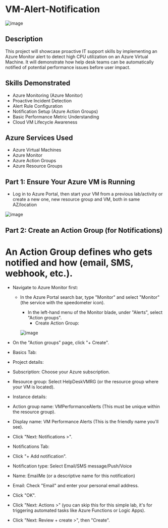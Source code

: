 # VM-Alert-Notification

![image](https://github.com/user-attachments/assets/fd1492f6-b281-4c89-ab10-076fda79236c)

<h2>Description</h2> 

This project will showcase proactive IT support skills by implementing an Azure Monitor alert to detect high CPU utilization on an Azure Virtual Machine. It will demonstrate how help desk teams can be automatically notified of potential performance issues before user impact.

<h2>Skills Demonstrated</h2>

- Azure Monitoring (Azure Monitor)
- Proactive Incident Detection
- Alert Rule Configuration
- Notification Setup (Azure Action Groups)
- Basic Performance Metric Understanding
- Cloud VM Lifecycle Awareness

<h2>Azure Services Used</h2>

- Azure Virtual Machines 
- Azure Monitor
- Azure Action Groups 
- Azure Resource Groups


<h2>Part 1: Ensure Your Azure VM is Running</h2>

- Log in to Azure Portal, then start your VM from a previous lab/activity or create a new one, new resource group and VM, both in same AZ/location

![image](https://github.com/user-attachments/assets/b8f26813-f15c-4521-8eb2-3db2c093301b)


<h2>Part 2: Create an Action Group (for Notifications)</h2>

<h1>An Action Group defines who gets notified and how (email, SMS, webhook, etc.).</h1>

- Navigate to Azure Monitor first:

    - In the Azure Portal search bar, type "Monitor" and select "Monitor" (the service with the speedometer icon).
      - In the left-hand menu of the Monitor blade, under "Alerts", select "Action groups".
        - Create Action Group:

      ![image](https://github.com/user-attachments/assets/44ba932b-725c-4f0c-8643-2615220ac654)

- On the "Action groups" page, click "+ Create".
- Basics Tab:
- Project details:
- Subscription: Choose your Azure subscription.
- Resource group: Select HelpDeskVMRG (or the resource group where your VM is located).
- Instance details:
- Action group name: VMPerformanceAlerts (This must be unique within the resource group).
- Display name: VM Performance Alerts (This is the friendly name you'll see).
- Click "Next: Notifications >".
- Notifications Tab:
- Click "+ Add notification".
- Notification type: Select Email/SMS message/Push/Voice
- Name: EmailMe (or a descriptive name for this notification)
- Email: Check "Email" and enter your personal email address.
- Click "OK".
- Click "Next: Actions >" (you can skip this for this simple lab, it's for triggering automated tasks like Azure Functions or Logic Apps).
- Click "Next: Review + create >", then "Create".



